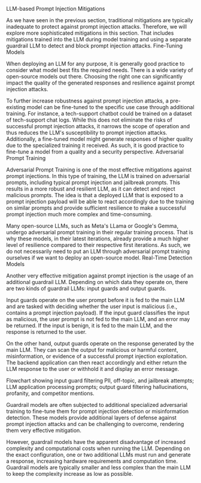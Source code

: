LLM-based Prompt Injection Mitigations

As we have seen in the previous section, traditional mitigations are typically inadequate to protect against prompt injection attacks. Therefore, we will explore more sophisticated mitigations in this section. That includes mitigations trained into the LLM during model training and using a separate guardrail LLM to detect and block prompt injection attacks.
Fine-Tuning Models

When deploying an LLM for any purpose, it is generally good practice to consider what model best fits the required needs. There is a wide variety of open-source models out there. Choosing the right one can significantly impact the quality of the generated responses and resilience against prompt injection attacks.

To further increase robustness against prompt injection attacks, a pre-existing model can be fine-tuned to the specific use case through additional training. For instance, a tech-support chatbot could be trained on a dataset of tech-support chat logs. While this does not eliminate the risks of successful prompt injection attacks, it narrows the scope of operation and thus reduces the LLM's susceptibility to prompt injection attacks. Additionally, a fine-tuned model might generate responses of higher quality due to the specialized training it received. As such, it is good practice to fine-tune a model from a quality and a security perspective.
Adversarial Prompt Training

Adversarial Prompt Training is one of the most effective mitigations against prompt injections. In this type of training, the LLM is trained on adversarial prompts, including typical prompt injection and jailbreak prompts. This results in a more robust and resilient LLM, as it can detect and reject malicious prompts. The idea is that a deployed LLM that is exposed to a prompt injection payload will be able to react accordingly due to the training on similar prompts and provide sufficient resilience to make a successful prompt injection much more complex and time-consuming.

Many open-source LLMs, such as Meta's LLama or Google's Gemma, undergo adversarial prompt training in their regular training process. That is why these models, in their latest iterations, already provide a much higher level of resilience compared to their respective first iterations. As such, we do not necessarily need to put an LLM through adversarial prompt training ourselves if we want to deploy an open-source model.
Real-Time Detection Models

Another very effective mitigation against prompt injection is the usage of an additional guardrail LLM. Depending on which data they operate on, there are two kinds of guardrail LLMs: input guards and output guards.

Input guards operate on the user prompt before it is fed to the main LLM and are tasked with deciding whether the user input is malicious (i.e., contains a prompt injection payload). If the input guard classifies the input as malicious, the user prompt is not fed to the main LLM, and an error may be returned. If the input is benign, it is fed to the main LLM, and the response is returned to the user.

On the other hand, output guards operate on the response generated by the main LLM. They can scan the output for malicious or harmful content, misinformation, or evidence of a successful prompt injection exploitation. The backend application can then react accordingly and either return the LLM response to the user or withhold it and display an error message.

Flowchart showing input guard filtering PII, off-topic, and jailbreak attempts; LLM application processing prompts; output guard filtering hallucinations, profanity, and competitor mentions.

Guardrail models are often subjected to additional specialized adversarial training to fine-tune them for prompt injection detection or misinformation detection. These models provide additional layers of defense against prompt injection attacks and can be challenging to overcome, rendering them very effective mitigation.

However, guardrail models have the apparent disadvantage of increased complexity and computational costs when running the LLM. Depending on the exact configuration, one or two additional LLMs must run and generate a response, increasing hardware requirements and computation time. Guardrail models are typically smaller and less complex than the main LLM to keep the complexity increase as low as possible.
